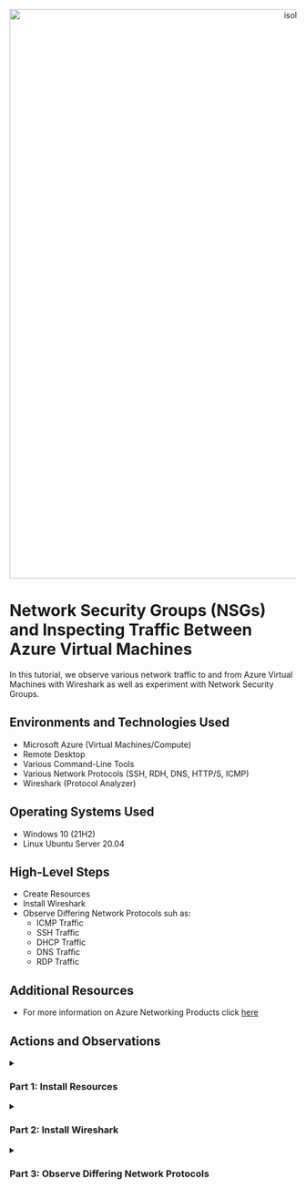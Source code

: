 <p align="center">
<img width="1000" alt="isolated" src="https://i.imgur.com/Ua7udoS.png" alt="Traffic Examination"/>
</p>

# Network Security Groups (NSGs) and Inspecting Traffic Between Azure Virtual Machines
In this tutorial, we observe various network traffic to and from Azure Virtual Machines with Wireshark as well as experiment with Network Security Groups. <br />

## Environments and Technologies Used

- Microsoft Azure (Virtual Machines/Compute)
- Remote Desktop
- Various Command-Line Tools
- Various Network Protocols (SSH, RDH, DNS, HTTP/S, ICMP)
- Wireshark (Protocol Analyzer)

## Operating Systems Used

- Windows 10 (21H2)
- Linux Ubuntu Server 20.04

## High-Level Steps

- Create Resources
- Install Wireshark
- Observe Differing Network Protocols suh as:
  - ICMP Traffic
  - SSH Traffic
  - DHCP Traffic
  - DNS Traffic
  - RDP Traffic

## Additional Resources

- For more information on Azure Networking Products click [here](https://azure.microsoft.com/en-us/products/category/networking)

## Actions and Observations

<details>

<summary> 
  
### Part 1: Install Resources
  
</summary> 

### 1. ) Create your Resource Group

- Search: `Resource Group`

- Click: `Create`

<p align="center">
<img width="800" alt="isolated" src="https://github.com/vincentchachere/azure-network-protocols/assets/161680745/8817b441-20c7-4402-96ba-93590df8d535"><br>

***

- Subscription: `Azure Subscription 1`

- Resource Group Name: `RG-LAB-02`

- Region: `(US) West 3`

- Select: `Review + Create`

<p align="center">
<img width="800" alt="isolated" src="https://github.com/vincentchachere/azure-network-protocols/assets/161680745/5ff75287-da94-4e53-824e-7111f412c7a0"><br>
<p align="center">
<img width="800" alt="isolated" src="https://github.com/vincentchachere/azure-network-protocols/assets/161680745/6b0736f2-dd6a-4ed3-9e5b-a72570a4a46e"><br>

***

- Click: `Create`

<p align="center">
<img width="800" alt="isolated" src="https://github.com/vincentchachere/azure-network-protocols/assets/161680745/73aa9fd5-42d8-4590-8596-58cd61ddf67d"><br>
<p align="center">
<img width="800" alt="isolated" src="https://github.com/vincentchachere/azure-network-protocols/assets/161680745/25da2c2f-598f-4bf6-b3e2-9ef5a7a8c773"><br>

***

### 2. ) Create a Windows 10 Virtual Machine (VM1)

- Search: `Virtual Machine`

- Click: `Create > Azure Virtual Machine`

<p align="center">
<img width="800" alt="isolated" src="https://github.com/vincentchachere/azure-network-protocols/assets/161680745/9101c495-f928-4aa1-8e9e-6008ce9e1a57"><br>

***

- Subscription: `Azure Subscription 1`

- Resource Group Name: `RG-LAB-02`

- Virtual Machine Name: `VM1`

- Region: `(US) West 3`

- Availability Options: `No Infrastructure Redundancy Required`

- Security Type: `Standard`

- Image: `Windows 10 Pro, version 22H2 - x64 Gen2`

- (Disk) Size: `Standard LD45_v3 - 4 vcpus, 16 GiB memory ($140.16/month)`

- User: `labuser`
- Password: *`Something You Can Easily Remember`*

- Select Inbound Ports: `RDP (3389)`

- Check: `Licensing Box`

- *<ins>When you're done typing in all the information</ins>:*

  - Go To: `Networking` Tab
    - Take a mental note of the Virtual Network [VNET] the VM creates. You will need to know this for when you create VM2 in the next step.

<p align="center">
<img width="800" alt="isolated" src="https://github.com/vincentchachere/azure-network-protocols/assets/161680745/81279c8d-be5a-4e55-a046-9c197e84dbf4"><br>
<p align="center">
<img width="800" alt="isolated" src="https://github.com/vincentchachere/azure-network-protocols/assets/161680745/4ff4a264-ad0c-47f3-9cc3-0ce2877df31b"><br>

***

- The Virtual Network [VNET] created for this Virtual Machine is: `VM-vnet`

- Click: `Review + Create`

<p align="center">
<img width="800" alt="isolated" src="https://github.com/vincentchachere/azure-network-protocols/assets/161680745/0ce9eed6-efda-4359-a53c-7e2d1895059b"><br>

***

- *<ins>Review the information you typed in and once you verify it's all correct</ins>:*

  - Click: `Create`

<p align="center">
<img width="800" alt="isolated" src="https://github.com/vincentchachere/azure-network-protocols/assets/161680745/5757c155-fc86-4cc0-aa29-10b699d26489"><br>

***

### 3. ) Create a Linux [Ubuntu] Virtual Machine (VM2)

- Search: `Virtual Machine`

- Click: `Create > Azure Virtual Machine`

<p align="center">
<img width="800" alt="isolated" src="https://github.com/vincentchachere/azure-network-protocols/assets/161680745/9101c495-f928-4aa1-8e9e-6008ce9e1a57"><br>

***

- Subscription: `Azure Subscription 1`

- Resource Group Name: `RG-LAB-02`

- Virtual Machine Name: `VM2`

- Region: `(US) West 3`

- Availability Options: `No Infrastructure Redundancy Required`

- Security Type: `Standard`

- Image: `Ubuntu Server 20.04 LTS - x64 Gen2`

- (Disk) Size: `Standard LD45_v3 - 4 vcpus, 16 GiB memory ($140.16/month)`

- Authentication Type: `Password`

- User: `labuser`

- Password: *`Something You Can Easily Remember`*
  - *Yes, the username and password can be the same as the VM1 login. You can change it if you want, but be sure to remember it.*

- Select Inbound Ports: `SSH (22)`

- *<ins>When you're done typing in all the information</ins>:*

  - Go To: `Networking` Tab
    - Make sure the Virtual Network [VNET] is the same as the one you took a mental note of in step 2 when creating VM1.

<p align="center">
<img width="800" alt="isolated" src="https://github.com/vincentchachere/azure-network-protocols/assets/161680745/8ebb6247-7180-4317-8c5a-0f16e49a68e2"><br>
<p align="center">
<img width="800" alt="isolated" src="https://github.com/vincentchachere/azure-network-protocols/assets/161680745/913067ed-149d-459a-a4b1-033ace987c37"><br>

***

- *<ins>When you confirm the VNET matches the one created when you made VM1</ins>:*

  - Click: `Review + Create`

<p align="center">
<img width="800" alt="isolated" src="https://github.com/vincentchachere/azure-network-protocols/assets/161680745/8908f4bd-35df-492d-9ad2-b2f94e7e925d"><br>

***

- *<ins>Review the information you typed in and once you verify it's all correct</ins>:*
  - Click: `Create`

<p align="center">
<img width="800" alt="isolated" src="https://github.com/vincentchachere/azure-network-protocols/assets/161680745/c661b52f-a636-4c7d-8160-52c6f4c5d388"><br>

***

### 4. ) Connect VM1 to RDP

ATTENTION: *For how to connect your virtual machine to Remote Desktop on macOS or Windows go to [my lab](https://github.com/vincentchachere/virtual-machine) on how to create a virtual machine on Step 5 for instructions on how to do that.*

- Copy: `VM1's Public Address`

<p align="center">
<img width="800" alt="isolated" src="https://github.com/vincentchachere/azure-network-protocols/assets/161680745/2e2b2438-0332-42ad-a731-77d8aa2c548c"><br>

***

- Select: `Add PC`

<p align="center">
<img width="800" alt="isolated" src="https://github.com/vincentchachere/azure-network-protocols/assets/161680745/6b95ec8d-afc4-4365-b799-f4326250fdd5"><br>

***

- Paste: `VM1's Public IP Address`

- Select: `Add`

<p align="center">
<img width="800" alt="isolated" src="https://github.com/vincentchachere/azure-network-protocols/assets/161680745/fc7c41f6-4158-4865-97bc-5e20626a66f6"><br>

***

- Double-Click: `VM1's Remote Desktop Account` *(The Blue Rectangle)*

- Select: `Connect`

<p align="center">
<img width="800" alt="isolated" src="https://github.com/vincentchachere/azure-network-protocols/assets/161680745/6c46f335-7a53-47b6-82a5-a4c6b7e8a696"><br>

***

- User: `labuser`

- Password: `The one you created in Step 2`

- Select: `Continue`

<p align="center">
<img width="800" alt="isolated" src="https://github.com/vincentchachere/azure-network-protocols/assets/161680745/64e9e366-716c-4076-ae91-40e59fd2cba4"><br>

***

- Select: `Continue`

<p align="center">
<img width="800" alt="isolated" src="https://github.com/vincentchachere/azure-network-protocols/assets/161680745/47f34c0c-8497-4e91-b64c-3c90d5bb41de"><br>

***

- Uncheck: `All the Boxes`

- Select: `Accept`

<p align="center">
<img width="800" alt="isolated" src="https://github.com/vincentchachere/azure-network-protocols/assets/161680745/d9869250-3e6c-4780-83dd-bef4993b40d6"><br>

***

- Now we are inside the Virtual Machine (VM1)!

- Continue to Part 2 of this lab, which is Installing Wireshark inside VM1.

<p align="center">
<img width="800" alt="isolated" src="https://github.com/vincentchachere/azure-network-protocols/assets/161680745/a97043cf-1987-417f-bee5-0d8e60653de3"><br>

</details>

<details>

<summary>

### Part 2: Install Wireshark

</summary>

### 5. ) Open Microsoft Edge Web Browser and Install Wireshark

- *<ins>Uncheck & Skip all the prompts it asks you</ins>.*

- Search: `Install Wireshark`

<p align="center">
<img width="800" alt="isolated" src="https://github.com/vincentchachere/azure-network-protocols/assets/161680745/bc3d9b64-5654-45f5-8628-b9bf21057d01"><br>

***

- Select: `Wireshark - Download`

<p align="center">
<img width="800" alt="isolated" src="https://github.com/vincentchachere/azure-network-protocols/assets/161680745/e05430cd-8144-474b-8eb0-a846b4d2f7cc"><br>

***

- Select: `Windows x64 Installer`

- Click: `Open file`

- Click: `Next`

<p align="center">
<img width="800" alt="isolated" src="https://github.com/vincentchachere/azure-network-protocols/assets/161680745/919ed2df-f201-4819-8c74-7d0fe76cabfa"><br>

***

- Select: `Noted`

<p align="center">
<img width="800" alt="isolated" src="https://github.com/vincentchachere/azure-network-protocols/assets/161680745/75d5f591-7934-463a-9397-94f15523699b"><br>

***

- Select: `Next` 

<p align="center">
<img width="800" alt="isolated" src="https://github.com/vincentchachere/azure-network-protocols/assets/161680745/d67cc691-58c7-429e-bc94-de709e30681c"><br>

***

- Select: `Next`

<p align="center">
<img width="800" alt="isolated" src="https://github.com/vincentchachere/azure-network-protocols/assets/161680745/9543f800-4e5a-4b76-930d-7e2cad6bb951"><br>

***

- Select: `Next`

<p align="center">
<img width="800" alt="isolated" src="https://github.com/vincentchachere/azure-network-protocols/assets/161680745/218e8cbf-5c72-4eba-be38-f5432849016b"><br>

***

- Select: `Next`

<p align="center">
<img width="800" alt="isolated" src="https://github.com/vincentchachere/azure-network-protocols/assets/161680745/72418587-57de-46b8-b521-08a8f1e86b3f"><br>

***

- Select: `Next`

<p align="center">
<img width="800" alt="isolated" src="https://github.com/vincentchachere/azure-network-protocols/assets/161680745/8e03c913-3f18-41e8-8c58-b5b2a0c6b80b"><br>

***

- Select: `Install`

<p align="center">
<img width="800" alt="isolated" src="https://github.com/vincentchachere/azure-network-protocols/assets/161680745/43a1a6f3-28ca-40b8-b96a-70a116c19641"><br>

***

- Select: `I Agree`

<p align="center">
<img width="800" alt="isolated" src="https://github.com/vincentchachere/azure-network-protocols/assets/161680745/2480642b-9555-4f9a-8fee-178790f07edd"><br>

***

- Select: `Install`

<p align="center">
<img width="800" alt="isolated" src="https://github.com/vincentchachere/azure-network-protocols/assets/161680745/1c200a7b-e775-4214-909e-2a890ed63eed"><br>

***

- Select: `Next`

<p align="center">
<img width="800" alt="isolated" src="https://github.com/vincentchachere/azure-network-protocols/assets/161680745/cdf73159-75c2-4f7f-bb11-f1637393c804"><br>

***

- Select: `Finish`

<p align="center">
<img width="800" alt="isolated" src="https://github.com/vincentchachere/azure-network-protocols/assets/161680745/a4d81ffc-39be-42f1-897f-57f1836fdc63"><br>

***

- Select: `Next`

<p align="center">
<img width="800" alt="isolated" src="https://github.com/vincentchachere/azure-network-protocols/assets/161680745/10cca54b-98a7-45db-b2be-97f4fed8b99d"><br>

***

- Select: `Finish`

<p align="center">
<img width="800" alt="isolated" src="https://github.com/vincentchachere/azure-network-protocols/assets/161680745/d87d5845-d493-48e1-9d86-f4850bc98c95"><br>

***

- Close your Microsoft Web Browser and Search: `Wireshark`

- *Open Wireshark to full screen*

<p align="center">
<img width="800" alt="isolated" src="https://github.com/vincentchachere/azure-network-protocols/assets/161680745/eee37f99-4c7a-4789-a14a-6816b2db80fd"><br>

***

- Select: `Ethernet 2`

- Click: The `Blue Wireshark Icon` in the top left corner under 'File'.

- *Now we will go to Part 3 of this lab, which will be 'Observing Differing Network Protocols'.*

<p align="center">
<img width="800" alt="isolated" src="https://github.com/vincentchachere/azure-network-protocols/assets/161680745/ecfbc969-2a88-48d5-8897-b781efd60077"><br>

</details>

<details>

<summary>

### Part 3: Observe Differing Network Protocols

</summary>

### 6. ) First we will filter for ICMP traffic only

Now, you will notice that your Windows 10 Virtual Machine (VM1) is being spammed with traffic, when you haven't even begun doing anything yet. This is normal, since there is so much being done in the background.

<p align="center">
<img width="800" alt="isolated" src="https://github.com/vincentchachere/azure-network-protocols/assets/161680745/0c789160-acd6-4157-906f-721689cfebab"><br>

***

- Type in: `icmp`

- Press: `Enter`

- <ins>Notice that nothing shows up, since all the traffic is being filtered by ICMP</ins>.

  - Remember that ICMP is the abbreviation for 'Internet Control Messaging Protocol'.

  - Essentially, this is the protocol PING uses to test connection between different hosts on the internet/network.

  - In order to ping VM2 you will need its' Private IP Address. So now, this leads you to your next action within this step, which is to retrieve the Private IP Address from the Linux [Ubuntu] Virtual Machine (VM2) and attempt to ping VM2 from within the Windows 10 virtual Machine (VM1).

<p align="center">
<img width="800" alt="isolated" src="https://github.com/vincentchachere/azure-network-protocols/assets/161680745/4d18d8f0-f9fe-403e-bae1-71815cbfeff8"><br>

***

- Go back into your `Home Screen` of your Azure Portal and navigate to your `Virtual Machines Default Directory`.

<p align="center">
<img width="800" alt="isolated" src="https://github.com/vincentchachere/azure-network-protocols/assets/161680745/f5c51e81-552a-4386-af8c-367cc556a07a"><br>

***

- Select: `VM2`

<p align="center">
<img width="800" alt="isolated" src="https://github.com/vincentchachere/azure-network-protocols/assets/161680745/0571f286-c000-431b-8b60-9e22fba5b191"><br>

***

- As you capture VM2's Private IP Address double check that both VM1 and VM2 are on the same VNET and that VM2 is running.

  - Doing this will help in a successful ping, considering everything else was done as demonstrated in this lab.

<p align="center">
<img width="800" alt="isolated" src="https://github.com/vincentchachere/azure-network-protocols/assets/161680745/3e17fdea-f021-404d-b079-68c22daf9f62"><br>

***

- Okay, now that you are back in Wireshark with Powershell open go ahead and ping VM2's private ip address and observe the traffic being sent between the two virtual machines (VM1 and VM2).

  - *As you can see there were 4 packets sent to VM2 and 4 packets recieved by VM2 resulting in 0 packets lost, equally a succesful ping. Congrats!*

<p align="center">
<img width="800" alt="isolated" src="https://github.com/vincentchachere/azure-network-protocols/assets/161680745/b89bc760-fbdb-4bc1-8913-9015b80c277b"><br>

***

- We can even ping other ip addresses and domain names, such as www.google.com.

  - To test this out yourself just type in: `ping www.google.com -4` (the '-4' stands for IPv4)
 
  - As you see, just like you did with pinging the VM2's private ip address, there were 4 packets sent to Google's domain and 4 packets recieved by Google.

<p align="center">
<img width="800" alt="isolated" src="https://github.com/vincentchachere/azure-network-protocols/assets/161680745/71cd1264-b413-49a4-83da-42874fcc5414"><br>

***

- <ins>EXPLANATION</ins>: So next, we will refresh our display in Wireshark by clicking the 'Green Wireshark Icon' in the top left corner of your Wireshark screen under 'Edit'.

  - Next we will do what is called an 'eternal ping'. This is basically what we just did, but instead of the ping stopping it will go on 'forever' until it is stopped and or blocked. How you will block this 'eternal ping' will be by denying all icmp traffic from getting to VM2. *(Go to the next image for instrutions.)*

<p align="center">
<img width="800" alt="isolated" src="https://github.com/vincentchachere/azure-network-protocols/assets/161680745/f7e93a65-faf8-4dad-9a49-1663ae8166a6"><br>

<ins>EXPLANATION</ins>: So, just like before you will ping VM2's private ip address, but for this 'eternal ping' you will put a `-t` at the end, making it an 'eternal ping'.

- So the 'eternal ping' will be: `ping 10.0.0.5 -t`

<p align="center">
<img width="800" alt="isolated" src="https://github.com/vincentchachere/azure-network-protocols/assets/161680745/16578bd8-fa8b-4675-8fb7-d2f9efe9b815"><br>

***

<ins>EXPLANATION</ins>: Now, as mentioned earlier we will deny all ICMP traffic going to VM2 and observe the changes.

- Go back into your: `Azure Portal Home Screen` to deny all icmp traffic to VM2.

- Search: `Network Security Groups`

<p align="center">
<img width="800" alt="isolated" src="https://github.com/vincentchachere/azure-network-protocols/assets/161680745/e36dd85a-b229-4b76-a59c-be80642e79ef"><br>

***

- Select: `VM2-nsg`

<p align="center">
<img width="800" alt="isolated" src="https://github.com/vincentchachere/azure-network-protocols/assets/161680745/a1317929-2ca3-45d6-bd27-8e3699731d18"><br>

***

- Select: `Inbound Security Rules`

- Source: `*`

- Source Port Ranges: `Any`

- Service: `Custom`

- Destination Port Ranges: `*`

- Protocol: `ICMP`

- Action: `Deny`

- Priority: `200`

- Name: `DENY_ICMP_FROM_ANYWHERE`

- Click: `Add`

*<ins>Make sure it actually gets added. See the 2nd image to verify what it should look like. Then go back inside VM1 and observe what this did.</ins>* 

<p align="center">
<img width="800" alt="isolated" src="https://github.com/vincentchachere/azure-network-protocols/assets/161680745/07472112-e888-44d5-8a68-c4bfef647595"><br>
<p align="center">
<img width="800" alt="isolated" src="https://github.com/vincentchachere/azure-network-protocols/assets/161680745/4d686036-5db7-4755-897b-934d342bb311"><br>

***

- As you see, it almost instantly stops all ICMP traffic to VM2.

<p align="center">
<img width="800" alt="isolated" src="https://github.com/vincentchachere/azure-network-protocols/assets/161680745/56f671c4-b567-47e7-ac75-51722bd0d7e3"><br>

***

- Once you see the results:

  - Press: `Control + C` to stop ping.
 
*<ins>Next, we will observe SSH traffic going to VM2.</ins>*

<p align="center">
<img width="800" alt="isolated" src="https://github.com/vincentchachere/azure-network-protocols/assets/161680745/f920c09f-500c-47f9-8334-77300842231e"><br>

***

- 

<p align="center">
<img width="800" alt="isolated" src=""><br>

***

- 

<p align="center">
<img width="800" alt="isolated" src=""><br>

***

- 

<p align="center">
<img width="800" alt="isolated" src=""><br>

***

- 

<p align="center">
<img width="800" alt="isolated" src=""><br>

***

- 

<p align="center">
<img width="800" alt="isolated" src=""><br>

</details>

